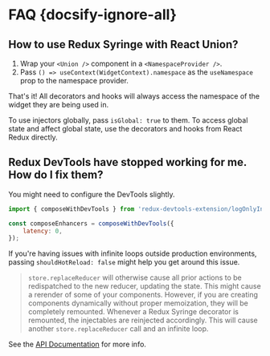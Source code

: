 # FAQ {docsify-ignore-all}

## How to use Redux Syringe with React Union?

1. Wrap your `<Union />` component in a `<NamespaceProvider />`.
2. Pass `() => useContext(WidgetContext).namespace` as the `useNamespace` prop to the namespace provider.

That's it! All decorators and hooks will always access the namespace of the widget they are being used in.

To use injectors globally, pass `isGlobal: true` to them. To access global state and affect global state, use the decorators and hooks from React Redux directly.

## Redux DevTools have stopped working for me. How do I fix them?

You might need to configure the DevTools slightly.

```js
import { composeWithDevTools } from 'redux-devtools-extension/logOnlyInProduction';

const composeEnhancers = composeWithDevTools({
	latency: 0,
});
```

If you're having issues with infinite loops outside production environments, passing `shouldHotReload: false` might help you get around this issue.

> `store.replaceReducer` will otherwise cause all prior actions to be redispatched to the new reducer, updating the state. This might cause a rerender of some of your components. However, if you are creating components dynamically without proper memoization, they will be completely remounted. Whenever a Redux Syringe decorator is remounted, the injectables are reinjected accordingly. This will cause another `store.replaceReducer` call and an infinite loop.

See the [API Documentation](https://github.com/zalmoxisus/redux-devtools-extension/blob/master/docs/API/Arguments.md) for more info.
